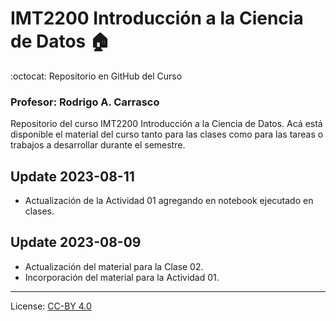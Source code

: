 # IMT2200 Introducción a la Ciencia de Datos :house:
:octocat: Repositorio en GitHub del Curso

### Profesor: Rodrigo A. Carrasco

Repositorio del curso IMT2200 Introducción a la Ciencia de Datos. 
Acá está disponible el material del curso tanto para las clases como para las tareas o trabajos a desarrollar durante el semestre.

## Update 2023-08-11
- Actualización de la Actividad 01 agregando en notebook ejecutado en clases.

## Update 2023-08-09
- Actualización del material para la Clase 02.
- Incorporación del material para la Actividad 01.

---
License: [CC-BY 4.0](https://creativecommons.org/licenses/by/4.0/)
